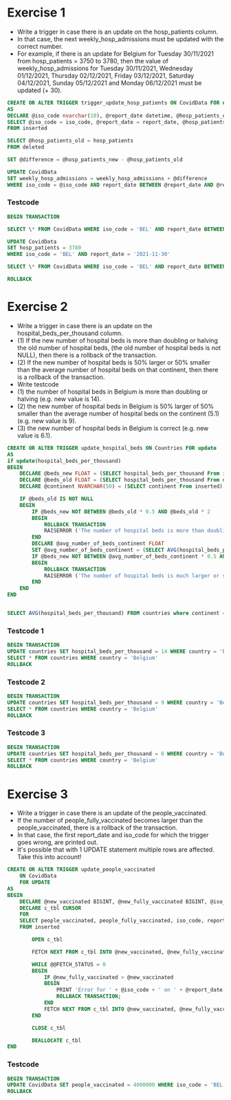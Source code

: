 # Exercise 1

- Write a trigger in case there is an update on the hosp_patients column.
- In that case, the next weekly_hosp_admissions must be updated with the correct number.
- For example, if there is an update for Belgium for Tuesday 30/11/2021 from hosp_patients = 3750 to 3780, then the value of weekly_hosp_admissions for Tuesday 30/11/2021, Wednesday 01/12/2021, Thursday 02/12/2021, Friday 03/12/2021, Saturday 04/12/2021, Sunday 05/12/2021 and Monday 06/12/2021 must be updated (+ 30).

```sql
CREATE OR ALTER TRIGGER trigger_update_hosp_patients ON CovidData FOR update
AS
DECLARE @iso_code nvarchar(10), @report_date datetime, @hosp_patients_old bigint, @hosp_patients_new bigint, @difference int
SELECT @iso_code = iso_code, @report_date = report_date, @hosp_patients_new = hosp_patients
FROM inserted

SELECT @hosp_patients_old = hosp_patients
FROM deleted

SET @difference = @hosp_patients_new - @hosp_patients_old

UPDATE CovidData
SET weekly_hosp_admissions = weekly_hosp_admissions + @difference
WHERE iso_code = @iso_code AND report_date BETWEEN @report_date AND @report_date + 6
```

### Testcode

```sql
BEGIN TRANSACTION

SELECT \* FROM CovidData WHERE iso_code = 'BEL' AND report_date BETWEEN '2021-11-30' AND '2021-12-10'

UPDATE CovidData
SET hosp_patients = 3780
WHERE iso_code = 'BEL' AND report_date = '2021-11-30'

SELECT \* FROM CovidData WHERE iso_code = 'BEL' AND report_date BETWEEN '2021-11-30' AND '2021-12-10'

ROLLBACK

```

# Exercise 2

- Write a trigger in case there is an update on the hospital_beds_per_thousand column.
- (1) If the new number of hospital beds is more than doubling or halving the old number of hospital beds, (the old number of hospital beds is not NULL), then there is a rollback of the transaction.
- (2) If the new number of hospital beds is 50% larger or 50% smaller than the average number of hospital beds on that continent, then there is a rollback of the transaction.
- Write testcode
- (1) the number of hospital beds in Belgium is more than doubling or halving (e.g. new value is 14).
- (2) the new number of hospital beds in Belgium is 50% larger of 50% smaller than the average number of hospital beds on the continent (5.1) (e.g. new value is 9).
- (3) the new number of hospital beds in Belgium is correct (e.g. new value is 6.1).

```sql
CREATE OR ALTER TRIGGER update_hospital_beds ON Countries FOR update
AS
if update(hospital_beds_per_thousand)
BEGIN
	DECLARE @beds_new FLOAT = (SELECT hospital_beds_per_thousand From inserted)
	DECLARE @beds_old FLOAT = (SELECT hospital_beds_per_thousand From deleted)
	DECLARE @continent NVARCHAR(50) = (SELECT continent From inserted)

	IF @beds_old IS NOT NULL
	BEGIN
		IF @beds_new NOT BETWEEN @beds_old * 0.5 AND @beds_old * 2
		BEGIN
			ROLLBACK TRANSACTION
			RAISERROR ('The number of hospital beds is more than doubling or halving', 14,1)
		END
		DECLARE @avg_number_of_beds_continent FLOAT
		SET @avg_number_of_beds_continent = (SELECT AVG(hospital_beds_per_thousand) FROM countries WHERE continent = @continent)
		IF @beds_new NOT BETWEEN @avg_number_of_beds_continent * 0.5 AND  @avg_number_of_beds_continent * 1.5
		BEGIN
			ROLLBACK TRANSACTION
			RAISERROR ('The number of hospital beds is much larger or smaller than the average number of hospital beds on the continent', 14,1)
		END
	END
END


SELECT AVG(hospital_beds_per_thousand) FROM countries where continent = 'Europe'

```

### Testcode 1

```sql
BEGIN TRANSACTION
UPDATE countries SET hospital_beds_per_thousand = 14 WHERE country = 'Belgium'
SELECT * FROM countries WHERE country = 'Belgium'
ROLLBACK
```

### Testcode 2

```sql
BEGIN TRANSACTION
UPDATE countries SET hospital_beds_per_thousand = 9 WHERE country = 'Belgium'
SELECT * FROM countries WHERE country = 'Belgium'
ROLLBACK
```

### Testcode 3

```sql
BEGIN TRANSACTION
UPDATE countries SET hospital_beds_per_thousand = 6 WHERE country = 'Belgium'
SELECT * FROM countries WHERE country = 'Belgium'
ROLLBACK

```

# Exercise 3

- Write a trigger in case there is an update of the people_vaccinated.
- If the number of people_fully_vaccinated becomes larger than the people_vaccinated, there is a rollback of the transaction.
- In that case, the first report_date and iso_code for which the trigger goes wrong, are printed out.
- It's possible that with 1 UPDATE statement multiple rows are affected. Take this into account!

```sql
CREATE OR ALTER TRIGGER update_people_vaccinated
	ON CovidData
	FOR UPDATE
AS
BEGIN
	DECLARE @new_vaccinated BIGINT, @new_fully_vaccinated BIGINT, @iso_code NVARCHAR(10), @report_date datetime
	DECLARE c_tbl CURSOR
	FOR
	SELECT people_vaccinated, people_fully_vaccinated, iso_code, report_date
	FROM inserted

		OPEN c_tbl

		FETCH NEXT FROM c_tbl INTO @new_vaccinated, @new_fully_vaccinated, @iso_code, @report_date

		WHILE @@FETCH_STATUS = 0
		BEGIN
			IF @new_fully_vaccinated > @new_vaccinated
			BEGIN
				PRINT 'Error for ' + @iso_code + ' on ' + @report_date;
				ROLLBACK TRANSACTION;
			END
			FETCH NEXT FROM c_tbl INTO @new_vaccinated, @new_fully_vaccinated, @iso_code, @report_date
		END

		CLOSE c_tbl

		DEALLOCATE c_tbl
END
```

### Testcode

```sql
BEGIN TRANSACTION
UPDATE CovidData SET people_vaccinated = 4000000 WHERE iso_code = 'BEL' AND report_date >= '2021-05-01 00:00:00.0000000'
ROLLBACK
```
